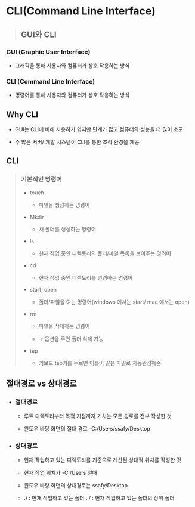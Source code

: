 # CLI(Command Line Interface)

> ## GUI와 CLI

### GUI (Graphic User Interface)

- 그래픽을 통해 사용자와 컴퓨터가 상호 작용하는 방식

### CLI (Command Line Interface)

- 명령어를 통해 사용자와 컴퓨터가 상호 작용하는 방식

## Why CLI

- GUI는 CLI에 비해 사용하기 쉽지만 단계가 많고 컴퓨터의 성능을 더 많이 소모

- 수 많은 서버/ 개발 시스템이 CLI를 통한 조작 환경을 제공

## CLI

> ### 기본적인 명령어
> 
> - touch
>   
>   - 파일을 생성하는 명령어
> 
> - Mkdir
>   
>   - 새 폴더를 생성하는 명령어
> 
> - ls
>   
>   - 현재 작업 중인 디렉토리의 폴더/파일 목록을 보여주는 명려어
> 
> - cd
>   
>   - 현재 작업 중인 디렉토리를 변경하는 명령어
> 
> - start, open
>   
>   - 폴더/파일을 여는 명령어(windows 에서는 start/ mac 에서는 open)
> 
> - rm
>   
>   - 파일을 삭제하는 명령어
>   
>   - -r 옵션을 주면 폴더 삭제 가능
> 
> - tap
>   
>   - 키보드 tap키를 누르면 이름이 같은 파일로 자동완성해줌

## 절대경로 vs 상대경로

- ### 절대경로
  
  - 루트 디렉토리부터 목적 지점까지 거치는 모든 경로를 전부 작성한 것
  
  - 윈도우 바탕 화면의 절대 경로 -C:/Users/ssafy/Desktop

- ### 상대경로
  
  - 현재 작업하고 있는 디렉토리를 기준으로 계산된 상대적 위치를 작성한 것
  
  - 현재 작업 위치가 -C:/Users 일때
  
  - 윈도우 바탕 화면의 상대경로는 ssafy/Desktop
  
  - ./ : 현재 작업하고 있는 폴더   ../ : 현재 작업하고 있는 폴더의 상위 폴더
